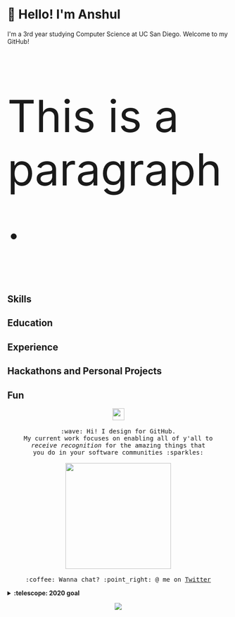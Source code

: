 # 👋 Hello! I'm Anshul
I'm a 3rd year studying Computer Science at UC San Diego. Welcome to my GitHub!

<p style="font-size:100px">This is a paragraph.</p>

## Skills

## Education

## Experience

## Hackathons and Personal Projects

## Fun

<p align="center">
  <img src="https://user-images.githubusercontent.com/5679180/79618120-0daffb80-80be-11ea-819e-d2b0fa904d07.gif" width="27px">
  <br><br>
  <samp>
    :wave: Hi! I design for GitHub.
    <br>My current work focuses on enabling all of y'all to
      <br><em>receive recognition</em> for the amazing things that
    <br>you do in your software communities :sparkles:<br><br>
    <img src="https://i.imgur.com/kdKhgx6.gif" width="240px" align="center">
    <br><br>:coffee: Wanna chat? :point_right: @ me on <a href="https://twitter.com/pifafu">Twitter</a>
  </samp>
</p>

<details>
  <summary><b>:telescope: 2020 goal</b></summary>
  I want to make a little game this year.<br>I'm currently working on a small gameboy game with <a href="https://github.com/tfgrimes">@tfgrimes</a> using <a href="https://github.com/chrismaltby/gb-studio">GBStudio.dev</a>, which is an awesome game creator tool that makes it really easy to design a game if you're primarily focusing on the art and story (like myself). I'm hoping to print this on a cartridge when I'm done so you can actually experience it on a Gameboy!
</details>


<p align="center">
  <img src="https://github.com/anshulsinghh/anshulsinghh/blob/master/dino.gif">
</p>
